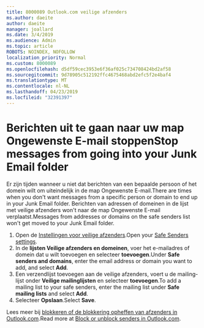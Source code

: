 ```yaml
---
title: 8000089 Outlook.com veilige afzenders
ms.author: daeite
author: daeite
manager: joallard
ms.date: 3/4/2019
ms.audience: Admin
ms.topic: article
ROBOTS: NOINDEX, NOFOLLOW
localization_priority: Normal
ms.custom: 8000089
ms.openlocfilehash: d5df59cec3953e6f36af025c734708424bd2af58
ms.sourcegitcommit: 9d78905c512192ffc4675468abd2efc5f2e4baf4
ms.translationtype: MT
ms.contentlocale: nl-NL
ms.lasthandoff: 04/23/2019
ms.locfileid: "32391397"
---
```

# <a name="stop-messages-from-going-into-your-junk-email-folder"></a><span data-ttu-id="f1e38-102">Berichten uit te gaan naar uw map Ongewenste E-mail stoppen</span><span class="sxs-lookup"><span data-stu-id="f1e38-102">Stop messages from going into your Junk Email folder</span></span>

<span data-ttu-id="f1e38-103">Er zijn tijden wanneer u niet dat berichten van een bepaalde persoon of het domein wilt om uiteindelijk in de map Ongewenste E-mail.</span><span class="sxs-lookup"><span data-stu-id="f1e38-103">There are times when you don't want messages from a specific person or domain to end up in your Junk Email folder.</span></span> <span data-ttu-id="f1e38-104">Berichten van adressen of domeinen in de lijst met veilige afzenders won't naar de map Ongewenste E-mail verplaatst.</span><span class="sxs-lookup"><span data-stu-id="f1e38-104">Messages from addresses or domains on the safe senders list won't get moved to your Junk Email folder.</span></span>

1. <span data-ttu-id="f1e38-105">Open de [Instellingen voor veilige afzenders](https://go.microsoft.com/fwlink/?linkid=2035804).</span><span class="sxs-lookup"><span data-stu-id="f1e38-105">Open your [Safe Senders settings](https://go.microsoft.com/fwlink/?linkid=2035804).</span></span>
2. <span data-ttu-id="f1e38-106">In de **lijsten Veilige afzenders en domeinen**, voer het e-mailadres of domein dat u wilt toevoegen en selecteer **toevoegen**.</span><span class="sxs-lookup"><span data-stu-id="f1e38-106">Under **Safe senders and domains**, enter the email address or domain you want to add, and select **Add**.</span></span>
3. <span data-ttu-id="f1e38-107">Een verzendlijst toevoegen aan de veilige afzenders, voert u de mailing-lijst onder **Veilige mailinglijsten** en selecteer **toevoegen**.</span><span class="sxs-lookup"><span data-stu-id="f1e38-107">To add a mailing list to your safe senders, enter the mailing list under **Safe mailing lists** and select **Add**.</span></span>
4. <span data-ttu-id="f1e38-108">Selecteer **Opslaan**.</span><span class="sxs-lookup"><span data-stu-id="f1e38-108">Select **Save**.</span></span>

<span data-ttu-id="f1e38-109">Lees meer bij [blokkeren of de blokkering opheffen van afzenders in Outlook.com](https://support.office.com/article/afba1c94-77bb-4f50-8b85-057cf52f4d5e).</span><span class="sxs-lookup"><span data-stu-id="f1e38-109">Read more at [Block or unblock senders in Outlook.com](https://support.office.com/article/afba1c94-77bb-4f50-8b85-057cf52f4d5e).</span></span>